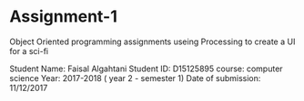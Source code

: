 # Assignment-1

Object Oriented programming assignments useing Processing to create a UI for a sci-fi 

Student Name: Faisal Algahtani
Student ID:  D15125895
course: computer science 
Year: 2017-2018 ( year 2 - semester 1)
Date of submission: 11/12/2017
